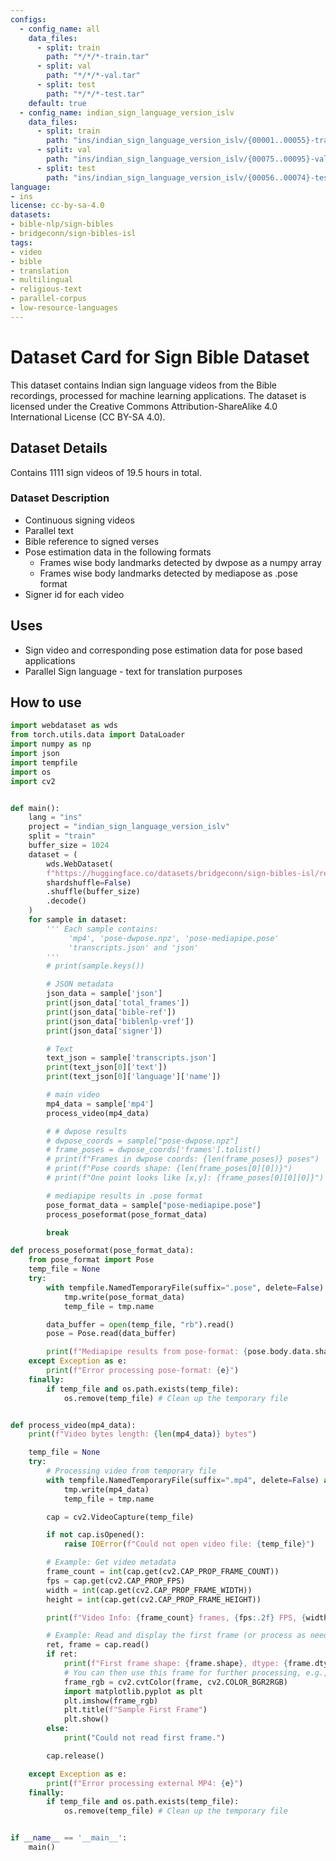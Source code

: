 ```yaml
---
configs:
  - config_name: all
    data_files:
      - split: train
        path: "*/*/*-train.tar"
      - split: val
        path: "*/*/*-val.tar"
      - split: test
        path: "*/*/*-test.tar"
    default: true
  - config_name: indian_sign_language_version_islv
    data_files:
      - split: train
        path: "ins/indian_sign_language_version_islv/{00001..00055}-train.tar"
      - split: val
        path: "ins/indian_sign_language_version_islv/{00075..00095}-val.tar"
      - split: test
        path: "ins/indian_sign_language_version_islv/{00056..00074}-test.tar"
language:
- ins
license: cc-by-sa-4.0
datasets:
- bible-nlp/sign-bibles
- bridgeconn/sign-bibles-isl
tags:
- video
- bible
- translation
- multilingual
- religious-text
- parallel-corpus
- low-resource-languages
---
```



# Dataset Card for Sign Bible Dataset

This dataset contains Indian sign language videos from the Bible recordings, processed for machine learning applications.
The dataset is licensed under the Creative Commons Attribution-ShareAlike 4.0 International License (CC BY-SA 4.0).


## Dataset Details

Contains 1111 sign videos of 19.5 hours in total.

### Dataset Description

- Continuous signing videos
- Parallel text
- Bible reference to signed verses
- Pose estimation data in the following formats
  - Frames wise body landmarks detected by dwpose as a numpy array
  - Frames wise body landmarks detected by mediapose as .pose format
- Signer id for each video

## Uses

- Sign video and corresponding pose estimation data for pose based applications
- Parallel Sign language - text for translation purposes


## How to use

```python
import webdataset as wds
from torch.utils.data import DataLoader
import numpy as np
import json
import tempfile
import os
import cv2


def main():
    lang = "ins" 
    project = "indian_sign_language_version_islv"
    split = "train"
    buffer_size = 1024
    dataset = (
        wds.WebDataset(
        f"https://huggingface.co/datasets/bridgeconn/sign-bibles-isl/resolve/main/{lang}/{project}/shard_{{00001..00002}}-{split}.tar",
        shardshuffle=False)
        .shuffle(buffer_size)
        .decode()
    )
    for sample in dataset:
        ''' Each sample contains:
             'mp4', 'pose-dwpose.npz', 'pose-mediapipe.pose'
             'transcripts.json' and 'json'
        '''
        # print(sample.keys())

        # JSON metadata
        json_data = sample['json']
        print(json_data['total_frames'])
        print(json_data['bible-ref'])
        print(json_data['biblenlp-vref'])
        print(json_data['signer'])

        # Text
        text_json = sample['transcripts.json']
        print(text_json[0]['text'])
        print(text_json[0]['language']['name'])

        # main video
        mp4_data = sample['mp4']
        process_video(mp4_data)

        # # dwpose results
        # dwpose_coords = sample["pose-dwpose.npz"]
        # frame_poses = dwpose_coords['frames'].tolist()
        # print(f"Frames in dwpose coords: {len(frame_poses)} poses")
        # print(f"Pose coords shape: {len(frame_poses[0][0])}")
        # print(f"One point looks like [x,y]: {frame_poses[0][0][0]}")

        # mediapipe results in .pose format
        pose_format_data = sample["pose-mediapipe.pose"]
        process_poseformat(pose_format_data)

        break

def process_poseformat(pose_format_data):
    from pose_format import Pose
    temp_file = None
    try:
        with tempfile.NamedTemporaryFile(suffix=".pose", delete=False) as tmp:
            tmp.write(pose_format_data)
            temp_file = tmp.name

        data_buffer = open(temp_file, "rb").read()
        pose = Pose.read(data_buffer)

        print(f"Mediapipe results from pose-format: {pose.body.data.shape}")
    except Exception as e:
        print(f"Error processing pose-format: {e}")
    finally:
        if temp_file and os.path.exists(temp_file):
            os.remove(temp_file) # Clean up the temporary file


def process_video(mp4_data):
    print(f"Video bytes length: {len(mp4_data)} bytes")

    temp_file = None
    try:
        # Processing video from temporary file
        with tempfile.NamedTemporaryFile(suffix=".mp4", delete=False) as tmp:
            tmp.write(mp4_data)
            temp_file = tmp.name

        cap = cv2.VideoCapture(temp_file)

        if not cap.isOpened():
            raise IOError(f"Could not open video file: {temp_file}")

        # Example: Get video metadata
        frame_count = int(cap.get(cv2.CAP_PROP_FRAME_COUNT))
        fps = cap.get(cv2.CAP_PROP_FPS)
        width = int(cap.get(cv2.CAP_PROP_FRAME_WIDTH))
        height = int(cap.get(cv2.CAP_PROP_FRAME_HEIGHT))

        print(f"Video Info: {frame_count} frames, {fps:.2f} FPS, {width}x{height}")

        # Example: Read and display the first frame (or process as needed)
        ret, frame = cap.read()
        if ret:
            print(f"First frame shape: {frame.shape}, dtype: {frame.dtype}")
            # You can then use this frame for further processing, e.g.,
            frame_rgb = cv2.cvtColor(frame, cv2.COLOR_BGR2RGB)
            import matplotlib.pyplot as plt
            plt.imshow(frame_rgb)
            plt.title(f"Sample First Frame")
            plt.show()
        else:
            print("Could not read first frame.")

        cap.release()

    except Exception as e:
        print(f"Error processing external MP4: {e}")
    finally:
        if temp_file and os.path.exists(temp_file):
            os.remove(temp_file) # Clean up the temporary file


if __name__ == '__main__':
    main()
```
